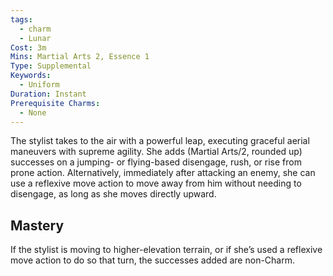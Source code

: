 ```yaml
---
tags:
  - charm
  - Lunar
Cost: 3m
Mins: Martial Arts 2, Essence 1
Type: Supplemental
Keywords:
  - Uniform
Duration: Instant
Prerequisite Charms:
  - None
---
```

The stylist takes to the air with a powerful leap, executing graceful aerial maneuvers with supreme agility. She adds (Martial Arts/2, rounded up) successes on a jumping- or flying-based disengage, rush, or rise from prone action. Alternatively, immediately after attacking an enemy, she can use a reflexive move action to move away from him without needing to disengage, as long as she moves directly upward. 
## Mastery

If the stylist is moving to higher-elevation terrain, or if she’s used a reflexive move action to do so that turn, the successes added are non-Charm.
